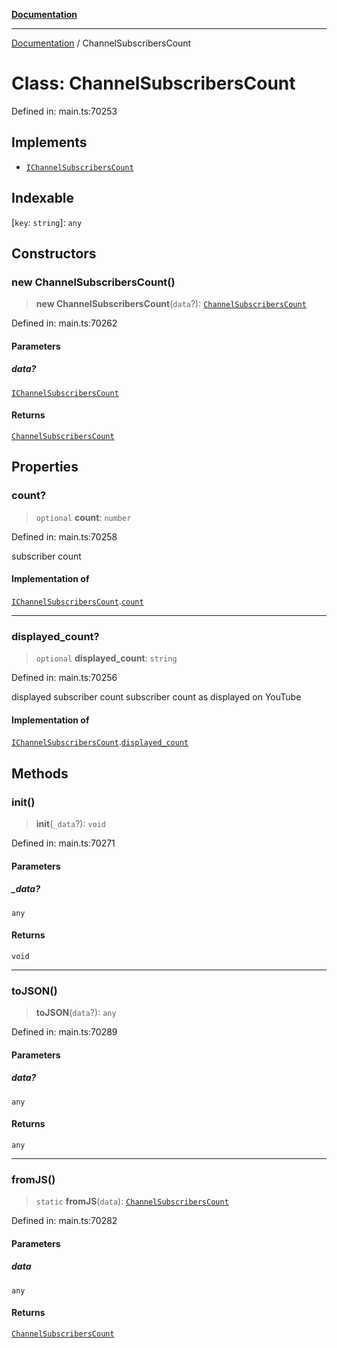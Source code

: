 [**Documentation**](../README.md)

***

[Documentation](../README.md) / ChannelSubscribersCount

# Class: ChannelSubscribersCount

Defined in: main.ts:70253

## Implements

- [`IChannelSubscribersCount`](../interfaces/IChannelSubscribersCount.md)

## Indexable

\[`key`: `string`\]: `any`

## Constructors

### new ChannelSubscribersCount()

> **new ChannelSubscribersCount**(`data`?): [`ChannelSubscribersCount`](ChannelSubscribersCount.md)

Defined in: main.ts:70262

#### Parameters

##### data?

[`IChannelSubscribersCount`](../interfaces/IChannelSubscribersCount.md)

#### Returns

[`ChannelSubscribersCount`](ChannelSubscribersCount.md)

## Properties

### count?

> `optional` **count**: `number`

Defined in: main.ts:70258

subscriber count

#### Implementation of

[`IChannelSubscribersCount`](../interfaces/IChannelSubscribersCount.md).[`count`](../interfaces/IChannelSubscribersCount.md#count)

***

### displayed\_count?

> `optional` **displayed\_count**: `string`

Defined in: main.ts:70256

displayed subscriber count
subscriber count as displayed on YouTube

#### Implementation of

[`IChannelSubscribersCount`](../interfaces/IChannelSubscribersCount.md).[`displayed_count`](../interfaces/IChannelSubscribersCount.md#displayed_count)

## Methods

### init()

> **init**(`_data`?): `void`

Defined in: main.ts:70271

#### Parameters

##### \_data?

`any`

#### Returns

`void`

***

### toJSON()

> **toJSON**(`data`?): `any`

Defined in: main.ts:70289

#### Parameters

##### data?

`any`

#### Returns

`any`

***

### fromJS()

> `static` **fromJS**(`data`): [`ChannelSubscribersCount`](ChannelSubscribersCount.md)

Defined in: main.ts:70282

#### Parameters

##### data

`any`

#### Returns

[`ChannelSubscribersCount`](ChannelSubscribersCount.md)
